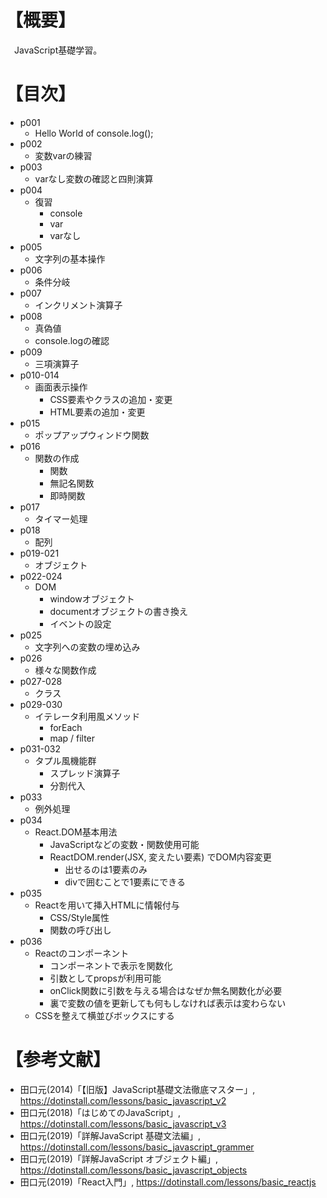 # 【概要】
　JavaScript基礎学習。



# 【目次】
- p001
    * Hello World of console.log();
- p002
    * 変数varの練習
- p003
    * varなし変数の確認と四則演算
- p004
    * 復習
        + console
        + var
        + varなし
- p005
    * 文字列の基本操作
- p006
    * 条件分岐
- p007
    * インクリメント演算子
- p008
    * 真偽値
    * console.logの確認
- p009
    * 三項演算子
- p010-014
    * 画面表示操作
        + CSS要素やクラスの追加・変更
        + HTML要素の追加・変更
- p015
    * ポップアップウィンドウ関数
- p016
    * 関数の作成
        + 関数
        + 無記名関数
        + 即時関数
- p017
    * タイマー処理
- p018
    * 配列
- p019-021
    * オブジェクト
- p022-024
    * DOM
        + windowオブジェクト
        + documentオブジェクトの書き換え
        + イベントの設定
- p025
    * 文字列への変数の埋め込み
- p026
    * 様々な関数作成
- p027-028
    * クラス
- p029-030
    * イテレータ利用風メソッド
        + forEach
        + map / filter
- p031-032
    * タプル風機能群
        + スプレッド演算子
        + 分割代入
- p033
    * 例外処理
- p034
    * React.DOM基本用法
        + JavaScriptなどの変数・関数使用可能
        + ReactDOM.render(JSX, 変えたい要素) でDOM内容変更
            - 出せるのは1要素のみ
            - divで囲むことで1要素にできる
- p035
    * Reactを用いて挿入HTMLに情報付与
        + CSS/Style属性
        + 関数の呼び出し
- p036
    * Reactのコンポーネント
        + コンポーネントで表示を関数化
        + 引数としてpropsが利用可能
        + onClick関数に引数を与える場合はなぜか無名関数化が必要
        + 裏で変数の値を更新しても何もしなければ表示は変わらない
    * CSSを整えて横並びボックスにする


# 【参考文献】
- 田口元(2014)「【旧版】JavaScript基礎文法徹底マスター」, <https://dotinstall.com/lessons/basic_javascript_v2>
- 田口元(2018)「はじめてのJavaScript」, <https://dotinstall.com/lessons/basic_javascript_v3>
- 田口元(2019)「詳解JavaScript 基礎文法編」, <https://dotinstall.com/lessons/basic_javascript_grammer>
- 田口元(2019)「詳解JavaScript オブジェクト編」, <https://dotinstall.com/lessons/basic_javascript_objects>
- 田口元(2019)「React入門」, <https://dotinstall.com/lessons/basic_reactjs>